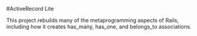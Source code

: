 #ActiveRecord Lite

This project rebuilds many of the metaprogramming aspects of Rails, including how it creates has_many, has_one, and belongs_to associations.
